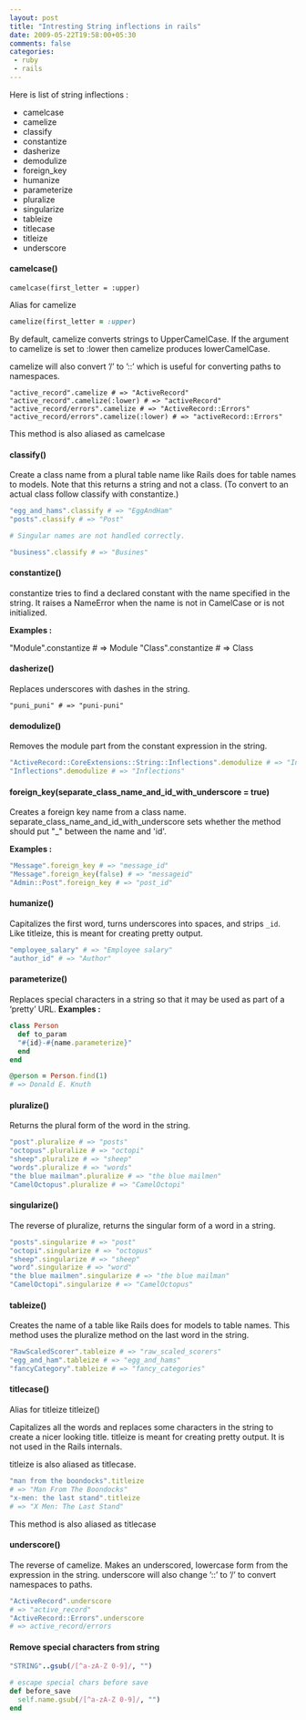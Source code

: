 ```yaml
---
layout: post
title: "Intresting String inflections in rails"
date: 2009-05-22T19:58:00+05:30
comments: false
categories:
 - ruby
 - rails
---
```


Here is list of string inflections :

* camelcase
* camelize
* classify
* constantize
* dasherize
* demodulize
* foreign_key
* humanize
* parameterize
* pluralize
* singularize
* tableize
* titlecase
* titleize
* underscore

#### camelcase()
```
camelcase(first_letter = :upper)
```

Alias for camelize
```ruby
camelize(first_letter = :upper)
```
By default, camelize converts strings to UpperCamelCase. If the argument to camelize is set to :lower then camelize produces lowerCamelCase.

camelize will also convert ’/’ to ’::’ which is useful for converting paths to namespaces.
```
"active_record".camelize # => "ActiveRecord"
"active_record".camelize(:lower) # => "activeRecord"
"active_record/errors".camelize # => "ActiveRecord::Errors"
"active_record/errors".camelize(:lower) # => "activeRecord::Errors"
```
This method is also aliased as camelcase

#### classify()

Create a class name from a plural table name like Rails does for table names to models. Note that this returns a string and not a class. (To convert to an actual class follow classify with constantize.)
```ruby
"egg_and_hams".classify # => "EggAndHam"
"posts".classify # => "Post"

# Singular names are not handled correctly.

"business".classify # => "Busines"
```

#### constantize()

constantize tries to find a declared constant with the name specified in the string. It raises a NameError when the name is not in CamelCase or is not initialized.

**Examples :**

"Module".constantize # => Module
"Class".constantize # => Class

#### dasherize()

Replaces underscores with dashes in the string.
```
"puni_puni" # => "puni-puni"
```

#### demodulize()

Removes the module part from the constant expression in the string.

```ruby
"ActiveRecord::CoreExtensions::String::Inflections".demodulize # => "Inflections"
"Inflections".demodulize # => "Inflections"
```

#### foreign_key(separate_class_name_and_id_with_underscore = true)

Creates a foreign key name from a class name. separate_class_name_and_id_with_underscore sets whether the method should put "_" between the name and 'id'.

**Examples :**

```ruby
"Message".foreign_key # => "message_id"
"Message".foreign_key(false) # => "messageid"
"Admin::Post".foreign_key # => "post_id"
```

#### humanize()

Capitalizes the first word, turns underscores into spaces, and strips `_id`. Like titleize, this is meant for creating pretty output.
```ruby
"employee_salary" # => "Employee salary"
"author_id" # => "Author"
````
#### parameterize()

Replaces special characters in a string so that it may be used as part of a ‘pretty’ URL.
**Examples :**

```ruby
class Person
  def to_param
  "#{id}-#{name.parameterize}"
  end
end

@person = Person.find(1)
# => Donald E. Knuth
```
#### pluralize()

Returns the plural form of the word in the string.
```ruby
"post".pluralize # => "posts"
"octopus".pluralize # => "octopi"
"sheep".pluralize # => "sheep"
"words".pluralize # => "words"
"the blue mailman".pluralize # => "the blue mailmen"
"CamelOctopus".pluralize # => "CamelOctopi"
```

#### singularize()

The reverse of pluralize, returns the singular form of a word in a string.

```ruby
"posts".singularize # => "post"
"octopi".singularize # => "octopus"
"sheep".singularize # => "sheep"
"word".singularize # => "word"
"the blue mailmen".singularize # => "the blue mailman"
"CamelOctopi".singularize # => "CamelOctopus"
```

#### tableize()

Creates the name of a table like Rails does for models to table names. This method uses the pluralize method on the last word in the string.
```ruby
"RawScaledScorer".tableize # => "raw_scaled_scorers"
"egg_and_ham".tableize # => "egg_and_hams"
"fancyCategory".tableize # => "fancy_categories"
```
#### titlecase()

Alias for titleize
titleize()

Capitalizes all the words and replaces some characters in the string to create a nicer looking title. titleize is meant for creating pretty output. It is not used in the Rails internals.

titleize is also aliased as titlecase.
```ruby
"man from the boondocks".titleize
# => "Man From The Boondocks"
"x-men: the last stand".titleize
# => "X Men: The Last Stand"
```
This method is also aliased as titlecase

#### underscore()

The reverse of camelize. Makes an underscored, lowercase form from the expression in the string.
underscore will also change ’::’ to ’/’ to convert namespaces to paths.

```ruby
"ActiveRecord".underscore
# => "active_record"
"ActiveRecord::Errors".underscore
# => active_record/errors
```

#### Remove special characters from string 
```ruby
"STRING"..gsub(/[^a-zA-Z 0-9]/, "")

# escape special chars before save
def before_save
  self.name.gsub(/[^a-zA-Z 0-9]/, "")
end
```
